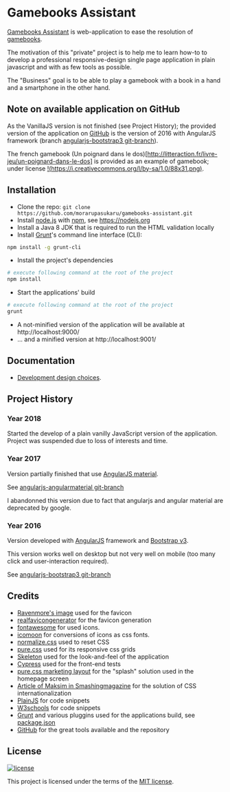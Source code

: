 # Gamebooks Assistant

[Gamebooks Assistant](http://morarupasukaru.github.io/gamebooks-assistant/) is web-application to ease the  resolution of [gamebooks](https://en.wikipedia.org/wiki/Gamebook).

The motivation of this "private" project is to help me to learn how-to to develop a professional responsive-design single page application in plain javascript and with as few tools as possible.

The "Business" goal is to be able to play a gamebook with a book in a hand and a smartphone in the other hand.

## Note on available application on GitHub

As the VanillaJS version is not finished (see Project History); the provided version of the application on [GitHub](https://morarupasukaru.github.io/gamebooks-assistant/#/games?importAdventure=gamebooks-assistant/games%2Fun-poignard-dans-le-dos.json) is the version of 2016 with AngularJS framework (branch [angularjs-bootstrap3 git-branch](https://github.com/morarupasukaru/gamebooks-assistant/tree/abandoned-version/angularjs-bootstrap3)). 

The french gamebook (Un poignard dans le dos)[http://litteraction.fr/livre-jeu/un-poignard-dans-le-dos] is provided as an example of gamebook; under license [!(https://i.creativecommons.org/l/by-sa/1.0/88x31.png)](http://creativecommons.org/licenses/by-sa/1.0/).

## Installation

- Clone the repo: `git clone https://github.com/morarupasukaru/gamebooks-assistant.git`
- Install [node.js](https://nodejs.org) with [npm](https://www.npmjs.com/), see https://nodejs.org
- Install a Java 8 JDK that is required to run the HTML validation locally
- Install [Grunt](https://gruntjs.com/)'s command line interface (CLI):
```bash
npm install -g grunt-cli
```
- Install the project's dependencies
```bash
# execute following command at the root of the project
npm install
```
- Start the applications' build
```bash
# execute following command at the root of the project
grunt
```
- A not-minified version of the application will be available at http://localhost:9000/ 
- ... and a minified version at http://localhost:9001/


## Documentation

- [Development design choices](documentation/DESIGN.md).


## Project History

### Year 2018

Started the develop of a plain vanilly JavaScript version of the application. Project was suspended due to loss of interests and time.

### Year 2017

Version partially finished that use [AngularJS material](https://material.angularjs.org/latest/).

See [angularjs-angularmaterial git-branch](https://github.com/morarupasukaru/gamebooks-assistant/tree/abandoned-version/angularjs-angularmaterial)

I abandonned this version due to fact that angularjs and angular material are deprecated by google.


### Year 2016

Version developed with [AngularJS](https://angularjs.org/) framework and [Bootstrap v3](https://getbootstrap.com/docs/3.3/).
 
This version works well on desktop but not very well on mobile (too many click and user-interaction required).

See [angularjs-bootstrap3 git-branch](https://github.com/morarupasukaru/gamebooks-assistant/tree/abandoned-version/angularjs-bootstrap3)


## Credits

- [Ravenmore's image](//opengameart.org/content/fantasy-icon-pack-by-ravenmore-0) used for the favicon
- [realfavicongenerator](https://realfavicongenerator.net/) for the favicon generation
- [fontawesome](http://fontawesome.io) for used icons.
- [icomoon](https://icomoon.io/) for conversions of icons as css fonts.
- [normalize.css](https://necolas.github.io/normalize.css/) used to reset CSS
- [pure.css](https://purecss.io/) used for its responsive css grids
- [Skeleton](http://getskeleton.com/) used for the look-and-feel of the application
- [Cypress](https://www.cypress.io/) used for the front-end tests
- [pure.css marketing layout](https://purecss.io/layouts/marketing/) for the "splash" solution used in the homepage screen
- [Article of Maksim in Smashingmagazine](https://www.smashingmagazine.com/2014/06/css-driven-internationalization-in-javascript/) for the solution of CSS internationalization
- [PlainJS](https://plainjs.com/javascript/) for code snippets
- [W3schools](https://www.w3schools.com/) for code snippets
- [Grunt](https://gruntjs.com/) and various pluggins used for the applications build, see [package.json](/src/package.json)
- [GitHub](https://github.com/) for the great tools available and the repository


## License

[![license](https://img.shields.io/badge/license-MIT-green.svg)](https://github.com/morarupasukaru/gamebooks-assistant/blob/master/documentation/LICENSE.md)

This project is licensed under the terms of the [MIT license](documentation/LICENSE.md).
